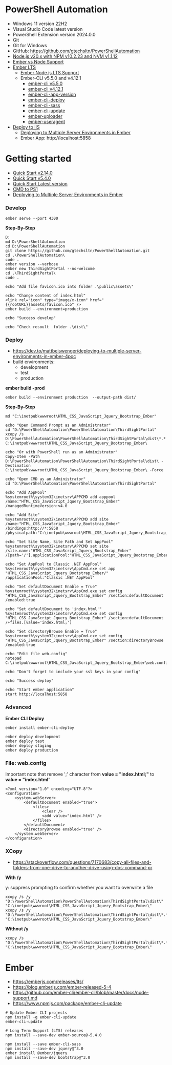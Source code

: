 # PowerShell Automation
+ Windows 11 version 22H2
+ Visual Studio Code latest version
+ PowerShell Extension version 2024.0.0
+ Git
+ Git for Windows
+ GitHub: https://github.com/gtechsltn/PowerShellAutomation
+ [Node.js v20.x with NPM v10.2.23 and NVM v1.1.12](https://betterprogramming.pub/how-to-use-nvm-to-manage-node-js-20-and-npm-9-5effff2deba9)
+ [Ember vs Node Support](https://git.io/v7S5n)
+ [Ember LTS](https://emberjs.com/releases/lts/)    
    + [Ember Node.js LTS Support](https://blog.emberjs.com/ember-node-lts-support/)
    + Ember-CLI v5.5.0 and v4.12.1
        + [ember-cli v5.5.0](https://www.npmjs.com/package/ember-cli/v/5.5.0)
        + [ember-cli v4.12.1](https://www.npmjs.com/package/ember-cli/v/4.12.1)
        + [ember-cli-app-version](https://www.npmjs.com/package/ember-cli-app-version/v/6.0.1)
        + [ember-cli-deploy](https://www.npmjs.com/package/ember-cli-deploy/v/2.0.0)
        + [ember-cli-sass](https://www.npmjs.com/package/ember-cli-sass/v/11.0.1)        
        + [ember-cli-update](https://www.npmjs.com/package/ember-cli-update/v/2.0.1)        
        + [ember-uploader](https://www.npmjs.com/package/ember-uploader/v/2.0.0)
        + [ember-useragent](https://www.npmjs.com/package/ember-useragent/v/0.12.0)
+ [Deploy to IIS](https://cli.emberjs.com/release/basic-use/deploying/)
    + [Deploying to Multiple Server Environments in Ember](https://dev.to/mattbeiswenger/deploying-to-multiple-server-environments-in-ember-4poc)
    + Ember App: http://localhost:5858

# Getting started
+ [Quick Start v2.14.0](https://guides.emberjs.com/v2.14.0/getting-started/quick-start/)
+ [Quick Start v5.4.0](https://guides.emberjs.com/v5.4.0/getting-started/quick-start/)
+ [Quick Start Latest version](https://guides.emberjs.com/release/getting-started/quick-start/)
+ [CMD to PS1](https://www.meziantou.net/convert-cmd-script-to-powershell.htm)
+ [Deploying to Multiple Server Environments in Ember](https://dev.to/mattbeiswenger/deploying-to-multiple-server-environments-in-ember-4poc)

### Develop

```
ember serve --port 4300
```

**Step-By-Step**

```
D:
md D:\PowerShellAutomation
cd D:\PowerShellAutomation
git clone https://github.com/gtechsltn/PowerShellAutomation.git
cd .\PowerShellAutomation\
code .
ember version --verbose
ember new ThirdSightPortal --no-welcome
cd .\ThirdSightPortal\
code .

echo "Add file favicon.ico into folder .\public\assets\"

echo "Change content of index.html"
<link rel="icon" type="image/x-icon" href="{{rootURL}}assets/favicon.ico" />
ember build --environment=production

echo "Success develop"

echo "Check resoult  folder .\dist\"
```

### Deploy

+ https://dev.to/mattbeiswenger/deploying-to-multiple-server-environments-in-ember-4poc
+ build environments:
    + development
    + test
    + production

**ember build -prod**

```
ember build --environment production  --output-path dist/
```

**Step-By-Step**

```
md "C:\inetpub\wwwroot\HTML_CSS_JavaScript_Jquery_Bootstrap_Ember"

echo "Open Command Prompt as an Administrator"
cd "D:\PowerShellAutomation\PowerShellAutomation\ThirdSightPortal"
xcopy /s D:\PowerShellAutomation\PowerShellAutomation\ThirdSightPortal\dist\*.* C:\inetpub\wwwroot\HTML_CSS_JavaScript_Jquery_Bootstrap_Ember\

echo "Or with PowerShell run as an Administrator"
Copy-Item -Path D:\PowerShellAutomation\PowerShellAutomation\ThirdSightPortal\dist\ -Destination C:\inetpub\wwwroot\HTML_CSS_JavaScript_Jquery_Bootstrap_Ember\ -Force

echo "Open CMD as an Administrator"
cd "D:\PowerShellAutomation\PowerShellAutomation\ThirdSightPortal"

echo "Add AppPool"
%systemroot%\system32\inetsrv\APPCMD add apppool /name:"HTML_CSS_JavaScript_Jquery_Bootstrap_Ember" /managedRuntimeVersion:v4.0

echo "Add Site"
%systemroot%\system32\inetsrv\APPCMD add site /name:"HTML_CSS_JavaScript_Jquery_Bootstrap_Ember" /bindings:http://*:5858 /physicalpath:"C:\inetpub\wwwroot\HTML_CSS_JavaScript_Jquery_Bootstrap_Ember"

echo "Set Site Name, Site Path and Set AppPool"
%systemroot%\system32\inetsrv\APPCMD set site /site.name:"HTML_CSS_JavaScript_Jquery_Bootstrap_Ember" /[path='/'].applicationPool:"HTML_CSS_JavaScript_Jquery_Bootstrap_Ember"

echo "Set AppPool to Classic .NET AppPool"
%systemroot%\system32\inetsrv\AppCmd.exe set app "HTML_CSS_JavaScript_Jquery_Bootstrap_Ember/" /applicationPool:"Classic .NET AppPool"

echo "Set defaultDocument Enable = True"
%systemroot%\system32\inetsrv\AppCmd.exe set config "HTML_CSS_JavaScript_Jquery_Bootstrap_Ember" /section:defaultDocument /enabled:true

echo "Set defaultDocument to 'index.html'"
%systemroot%\system32\inetsrv\AppCmd.exe set config "HTML_CSS_JavaScript_Jquery_Bootstrap_Ember" /section:defaultDocument /+files.[value='index.html;']

echo "Set directoryBrowse Enable = True"
%systemroot%\system32\inetsrv\AppCmd.exe set config "HTML_CSS_JavaScript_Jquery_Bootstrap_Ember" /section:directoryBrowse /enabled:true

echo "Edit file web.config"
notepad C:\inetpub\wwwroot\HTML_CSS_JavaScript_Jquery_Bootstrap_Ember\web.config

echo "Don't forget to include your ssl keys in your config"

echo "Success deploy"

echo "Start ember application"
start http://localhost:5858
```

### Advanced

**Ember CLI Deploy**

```
ember install ember-cli-deploy

ember deploy development
ember deploy test
ember deploy staging
ember deploy production
```

### File: web.config

Important note that remove ';' character from **value = "index.html;"** to **value = "index.html"**

```
<?xml version="1.0" encoding="UTF-8"?>
<configuration>
    <system.webServer>
        <defaultDocument enabled="true">
            <files>
                <clear />
                <add value="index.html" />
            </files>
        </defaultDocument>
        <directoryBrowse enabled="true" />
    </system.webServer>
</configuration>
```

### XCopy
+ https://stackoverflow.com/questions/7170683/copy-all-files-and-folders-from-one-drive-to-another-drive-using-dos-command-pr

**With /y**

y: suppress prompting to confirm whether you want to overwrite a file

```
xcopy /s /y "D:\PowerShellAutomation\PowerShellAutomation\ThirdSightPortal\dist\" "C:\inetpub\wwwroot\HTML_CSS_JavaScript_Jquery_Bootstrap_Ember\"
xcopy /s /y "D:\PowerShellAutomation\PowerShellAutomation\ThirdSightPortal\dist\*.*" "C:\inetpub\wwwroot\HTML_CSS_JavaScript_Jquery_Bootstrap_Ember\"
```

**Without /y**

```
xcopy /s "D:\PowerShellAutomation\PowerShellAutomation\ThirdSightPortal\dist\*.*" "C:\inetpub\wwwroot\HTML_CSS_JavaScript_Jquery_Bootstrap_Ember\"
```

# Ember
+ https://emberjs.com/releases/lts/
+ https://blog.emberjs.com/ember-released-5-4
+ https://github.com/ember-cli/ember-cli/blob/master/docs/node-support.md
+ https://www.npmjs.com/package/ember-cli-update

```
# Update Ember CLI projects
npm install -g ember-cli-update
ember-cli-update

# Long Term Support (LTS) releases
npm install --save-dev ember-source@~5.4.0

npm install --save ember-cli-sass
npm install --save-dev jquery@^3.0
ember install @ember/jquery
npm install --save-dev bootstrap@^3.0
```
